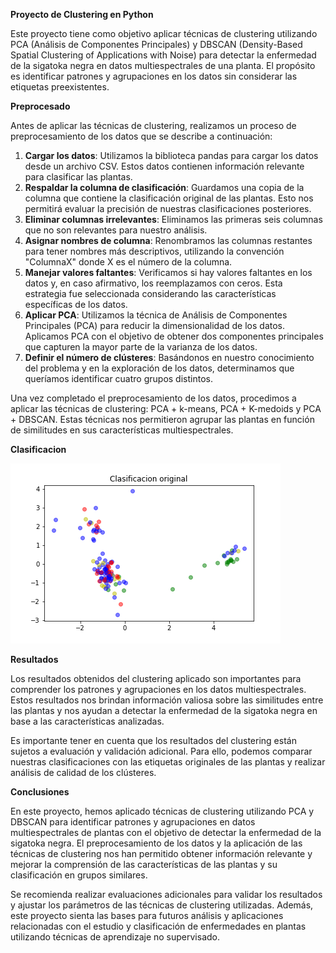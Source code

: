 ﻿**Proyecto de Clustering en Python**

Este proyecto tiene como objetivo aplicar técnicas de clustering utilizando PCA (Análisis de Componentes Principales) y DBSCAN (Density-Based Spatial Clustering of Applications with Noise) para detectar la enfermedad de la sigatoka negra en datos multiespectrales de una planta. El propósito es identificar patrones y agrupaciones en los datos sin considerar las etiquetas preexistentes.

**Preprocesado**

Antes de aplicar las técnicas de clustering, realizamos un proceso de preprocesamiento de los datos que se describe a continuación:

1. **Cargar los datos**: Utilizamos la biblioteca pandas para cargar los datos desde un archivo CSV. Estos datos contienen información relevante para clasificar las plantas.
1. **Respaldar la columna de clasificación**: Guardamos una copia de la columna que contiene la clasificación original de las plantas. Esto nos permitirá evaluar la precisión de nuestras clasificaciones posteriores.
1. **Eliminar columnas irrelevantes**: Eliminamos las primeras seis columnas que no son relevantes para nuestro análisis.
1. **Asignar nombres de columna**: Renombramos las columnas restantes para tener nombres más descriptivos, utilizando la convención "ColumnaX" donde X es el número de la columna.
1. **Manejar valores faltantes**: Verificamos si hay valores faltantes en los datos y, en caso afirmativo, los reemplazamos con ceros. Esta estrategia fue seleccionada considerando las características específicas de los datos.
1. **Aplicar PCA**: Utilizamos la técnica de Análisis de Componentes Principales (PCA) para reducir la dimensionalidad de los datos. Aplicamos PCA con el objetivo de obtener dos componentes principales que capturen la mayor parte de la varianza de los datos.
1. **Definir el número de clústeres**: Basándonos en nuestro conocimiento del problema y en la exploración de los datos, determinamos que queríamos identificar cuatro grupos distintos.

Una vez completado el preprocesamiento de los datos, procedimos a aplicar las técnicas de clustering: PCA + k-means, PCA + K-medoids y PCA + DBSCAN. Estas técnicas nos permitieron agrupar las plantas en función de similitudes en sus características multiespectrales.

**Clasificacion**

![Clasificación original](images/original.png)

**Resultados**

Los resultados obtenidos del clustering aplicado son importantes para comprender los patrones y agrupaciones en los datos multiespectrales. Estos resultados nos brindan información valiosa sobre las similitudes entre las plantas y nos ayudan a detectar la enfermedad de la sigatoka negra en base a las características analizadas.

Es importante tener en cuenta que los resultados del clustering están sujetos a evaluación y validación adicional. Para ello, podemos comparar nuestras clasificaciones con las etiquetas originales de las plantas y realizar análisis de calidad de los clústeres.



**Conclusiones**

En este proyecto, hemos aplicado técnicas de clustering utilizando PCA y DBSCAN para identificar patrones y agrupaciones en datos multiespectrales de plantas con el objetivo de detectar la enfermedad de la sigatoka negra. El preprocesamiento de los datos y la aplicación de las técnicas de clustering nos han permitido obtener información relevante y mejorar la comprensión de las características de las plantas y su clasificación en grupos similares.

Se recomienda realizar evaluaciones adicionales para validar los resultados y ajustar los parámetros de las técnicas de clustering utilizadas. Además, este proyecto sienta las bases para futuros análisis y aplicaciones relacionadas con el estudio y clasificación de enfermedades en plantas utilizando técnicas de aprendizaje no supervisado.

